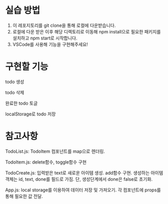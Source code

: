 <h1>실습 방법</h1>

1. 이 레포지토리를 git clone을 통해 로컬에 다운받습니다.
2. 로컬에 다운 받은 이후 해당 디렉토리로 이동해 npm install으로 필요한 패키지를 설치하고 npm start로 시작합니다.
3. VSCode를 사용해 기능을 구현해주세요!

<h1>구현할 기능</h1>


todo 생성


todo 삭제


완료한 todo 토글


localStorage로 todo 저장

<h1>참고사항</h1>

TodoList.js: TodoItem 컴포넌트를 map으로 렌더링.


TodoItem.js: delete함수, toggle함수 구현


TodoCreate.js: 입력받은 text로 새로운 아이템 생성.
add함수 구현.
생성하는 아이템 객체는 id, text, done를 필드로 가짐.
단, 생성단계에서 done은 false로 초기화.


App.js: local storage를 이용하여 데이터 저장 및 가져오기.
각 컴포넌트에 props를 통해 필요한 값 전달.

